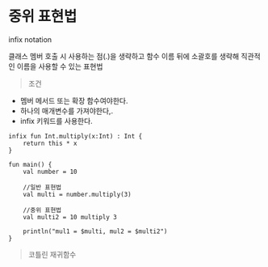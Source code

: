 <h1>중위 표현법</h1>

infix notation

클래스 멤버 호출 시 사용하는 점(.)을 생략하고 함수 이름 뒤에 
소괄호를 생략해 직관적인 이름을 사용할 수 있는 표현법

> 조건
 - 멤버 메서드 또는 확장 함수여야한다.
 - 하나의 매개변수를 가져야한다,.
 - infix 키워드를 사용한다.

```aidl
infix fun Int.multiply(x:Int) : Int {
    return this * x
}

fun main() {
    val number = 10

    //일반 표현법
    val multi = number.multiply(3)

    //중위 표현법
    val multi2 = 10 multiply 3

    println("mul1 = $multi, mul2 = $multi2")
}
```

> 코틀린 재귀함수